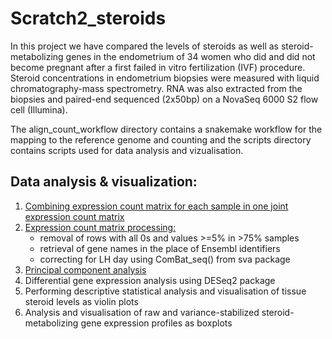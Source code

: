 # Scratch2_steroids

In this project we have compared the levels of steroids as well as steroid-metabolizing genes in the endometrium of 34 women who did and did not become pregnant after a first failed in vitro fertilization (IVF) procedure. Steroid concentrations in endometrium biopsies were measured with liquid chromatography-mass spectrometry. RNA was also extracted from the biopsies and paired-end sequenced (2x50bp) on a NovaSeq 6000 S2 flow cell (Illumina). 

The align_count_workflow directory contains a snakemake workflow for the mapping to the reference genome and counting and the scripts directory contains scripts used for data analysis and vizualisation. 

## Data analysis & visualization:

1. [Combining expression count matrix for each sample in one joint expression count matrix](https://github.com/darinaobukhova/scratch2_steroids/blob/main/scripts/01_count_matrix_generation.R)
2. [Expression count matrix processing:](https://github.com/darinaobukhova/scratch2_steroids/blob/main/scripts/02_count_matrix_and_metadata_preprocessing.R)
   - removal of rows with all 0s and values >=5% in >75% samples
   - retrieval of gene names in the place of Ensembl identifiers
   - correcting for LH day using ComBat_seq() from sva package
3. [Principal component analysis](https://github.com/darinaobukhova/scratch2_steroids/blob/main/scripts/03_PCA.R)
4. Differential gene expression analysis using DESeq2 package
5. Performing descriptive statistical analysis and visualisation of tissue steroid levels as violin plots
6. Analysis and visualisation of raw and variance-stabilized steroid-metabolizing gene expression profiles as boxplots
   

